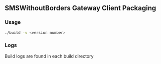 ## SMSWithoutBorders Gateway Client Packaging

### Usage

```bash
./build -v <version number>
```

### Logs

Build logs are found in each build directory
